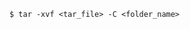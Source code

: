 <!-- usedin: [ _includes/_inlines/Databases/common/database-backup/database-backups_restore-backup.md] -->


```
$ tar -xvf <tar_file> -C <folder_name>


```
